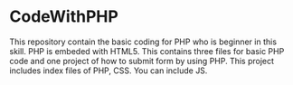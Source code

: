 # CodeWithPHP
This repository contain the basic coding for PHP who is beginner in this skill. PHP is embeded with HTML5. This contains three files for basic PHP code and one project of how to submit form by using PHP. This project includes index files of PHP, CSS. You can include JS.
